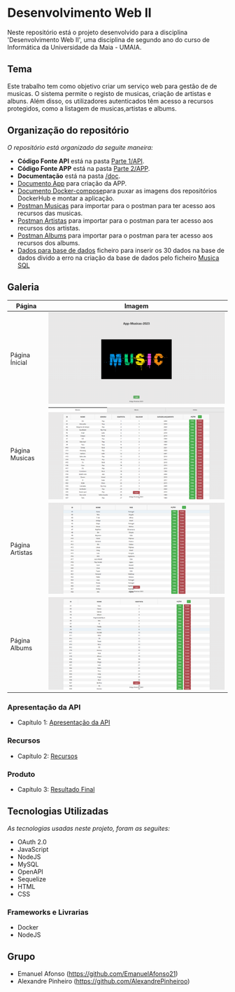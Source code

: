 #  Desenvolvimento Web II


Neste repositório está o projeto desenvolvido para a disciplina 'Desenvolvimento Web II', uma disciplina de segundo ano do curso de Informática da Universidade da Maia - UMAIA. 
## Tema 

Este trabalho tem como objetivo criar um serviço web para gestão de de musicas. O sistema permite o registo de musicas, criação de artistas e albuns. Além disso, os utilizadores autenticados têm acesso a recursos protegidos, como a listagem de musicas,artistas e albums.

## Organização do repositório 

_O repositório está organizado da seguite maneira:_
* **Código Fonte API** está na pasta [Parte 1/API](/Parte%201/api).
* **Código Fonte APP** está na pasta [Parte 2/APP](Parte%202/inf22dw2g07-main%20m2/app).
* **Documentação** está na pasta [/doc](doc/).
* [Documento App](Parte%202/inf22dw2g07-main%20m2/app/dockerfile) para criação da APP.
* [Documento Docker-compose](Parte%202/inf22dw2g07-main%20m2/api/docker-compose.yml)para puxar as imagens dos repositórios DockerHub e montar a aplicação.
* [Postman Musicas](/doc/Musicas.postman_collection.json) para importar para o postman para ter acesso aos recursos das musicas.
* [Postman Artistas](/doc/Artistas.postman_collection.json) para importar para o postman para ter acesso aos recursos dos artistas.
* [Postman Albums](/doc/Albums.postman_collection.json) para importar para o postman para ter acesso aos recursos dos albums.
* [Dados para base de dados](/Dados.sql) ficheiro para inserir os 30 dados na base de dados divido a erro na criação da base de dados pelo ficheiro [Musica SQL](/Parte%201/api/musica.sql)
  
## Galeria

| Página      | Imagem |
| ----------- | ----------- |
| Página Ínicial      | ![Drag Racing](/doc/img/Screenshot_4.png)       |
| Página Musicas   | ![Drag Racing](/doc/img/Screenshot_5.png)       |
| Página Artistas  | ![Drag Racing](/doc/img/Screenshot_7.png)       |
| Página Albums      | ![Drag Racing](/doc/img/Screenshot_6.png)       |



### Apresentação da API
* Capítulo 1: [Apresentação da API](/doc/c1.md)
### Recursos
* Capítulo 2: [Recursos](/doc/c2.md)
### Produto
* Capítulo 3: [Resultado Final](/doc/c3.md)


## Tecnologias Utilizadas

_As tecnologias usadas neste projeto, foram as seguites:_
* OAuth 2.0
* JavaScript
* NodeJS
* MySQL
* OpenAPI
* Sequelize
* HTML
* CSS


### Frameworks e Livrarias 

* Docker
* NodeJS



## Grupo
* Emanuel Afonso (https://github.com/EmanuelAfonso21)
* Alexandre Pinheiro (https://github.com/AlexandrePinheiroo)



<br>
